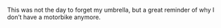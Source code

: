 <!--
id: 900719598
link: http://kevinisom.info/post/900719598/this-was-not-the-day-to-forget-my-umbrella-but-a
slug: this-was-not-the-day-to-forget-my-umbrella-but-a
date: Wed Aug 04 2010 13:56:19 GMT+1200 (NZST)
raw: {"blog_name":"kevinisom","id":900719598,"post_url":"http://kevinisom.info/post/900719598/this-was-not-the-day-to-forget-my-umbrella-but-a","slug":"this-was-not-the-day-to-forget-my-umbrella-but-a","type":"text","date":"2010-08-04 01:56:19 GMT","timestamp":1280886979,"state":"published","format":"html","reblog_key":"IXgsWvam","tags":[],"short_url":"http://tmblr.co/Zw68Yyrh_Fk","highlighted":[],"feed_item":"http://twitter.com/kev_nz/statuses/20263401648","from_feed_id":"650289","note_count":0,"title":null,"body":"<p>This was not the day to forget my umbrella, but a great reminder of why I don&#8217;t have a motorbike anymore.</p>"}
publish: 2010-08-04
tags: 
title: null
-->


This was not the day to forget my umbrella, but a great reminder of why
I don’t have a motorbike anymore.



